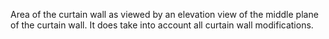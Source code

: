 ﻿Area of the curtain wall as viewed by an elevation view of the middle plane of the curtain wall. It does take into account all curtain wall modifications.